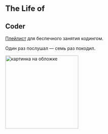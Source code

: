 
<!DOCTYPE html>
<html>
<head>
    <title> The Life of Coder </title>
    <meta charset='UTF-8' >
    <link rel="icon" type="image" href="https://code.s3.yandex.net/web-code/playlist-favicon.ico">
</head>
<body>
<h1  style="font-size: 24px;"> The Life of </h1>
<h2>Coder</h2>
<p><a href="https://www.noisli.com" target="_blank">Плейлист</a> для беспечного занятия кодингом.</p>
<p>Один раз послушал — семь раз покодил.</p>
<img src='https://pictures.s3.yandex.net/frontend-developer/free-course/mountains.jpg' alt='картинка на обложке' width='230'>
</body>
</html>